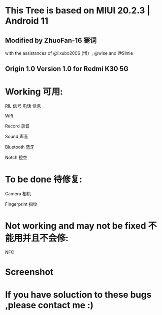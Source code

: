# This Tree is based on MIUI 20.2.3 | Android 11  
## Modified by ZhuoFan-16 寒词
with the assistances of @lixubo2006 (博）, @wise and @Slmie

## Origin 1.0 Version 1.0 for Redmi K30 5G
# Working 可用:
RIL 信号 电话 信息

Wifi 

Record 录音

Sound 声音

Bluetooth 蓝牙

Notch 挖空

# To be done 待修复:

Camera 相机

Fingerprint 指纹

# Not working and may not be fixed 不能用并且不会修:

NFC


# Screenshot 

# If you have soluction to these bugs ,please contact me :)


